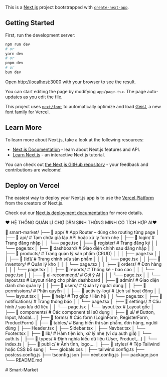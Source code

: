 This is a [Next.js](https://nextjs.org) project bootstrapped with [`create-next-app`](https://nextjs.org/docs/app/api-reference/cli/create-next-app).

## Getting Started

First, run the development server:

```bash
npm run dev
# or
yarn dev
# or
pnpm dev
# or
bun dev
```

Open [http://localhost:3000](http://localhost:3000) with your browser to see the result.

You can start editing the page by modifying `app/page.tsx`. The page auto-updates as you edit the file.

This project uses [`next/font`](https://nextjs.org/docs/app/building-your-application/optimizing/fonts) to automatically optimize and load [Geist](https://vercel.com/font), a new font family for Vercel.

## Learn More

To learn more about Next.js, take a look at the following resources:

- [Next.js Documentation](https://nextjs.org/docs) - learn about Next.js features and API.
- [Learn Next.js](https://nextjs.org/learn) - an interactive Next.js tutorial.

You can check out [the Next.js GitHub repository](https://github.com/vercel/next.js) - your feedback and contributions are welcome!

## Deploy on Vercel

The easiest way to deploy your Next.js app is to use the [Vercel Platform](https://vercel.com/new?utm_medium=default-template&filter=next.js&utm_source=create-next-app&utm_campaign=create-next-app-readme) from the creators of Next.js.

Check out our [Next.js deployment documentation](https://nextjs.org/docs/app/building-your-application/deploying) for more details.


❤️ HỆ THỐNG QUẢN LÍ CHỢ DÂN SINH THÔNG MINH  CÓ TÍCH HỢP AI❤️

 📁 smart-market/
├── 📁 app/                          # App Router – dùng cho routing từng page
│   ├── 📁 api/                      # Tạm chứa giả lập API hoặc xử lý form nhẹ
│   ├── 📁 login/                   # Trang đăng nhập
│   │   └── page.tsx
│   ├── 📁 register/                # Trang đăng ký
│   │   └── page.tsx
│   ├── 📁 dashboard/               # Giao diện chính sau đăng nhập
│   │   ├── 📁 products/            # Trang quản lý sản phẩm (CRUD)
│   │   │   ├── page.tsx
│   │   │   ├── 📁 [id]/            # Trang chỉnh sửa sản phẩm
│   │   │   │   └── page.tsx
│   │   ├── 📁 inventory/           # Quản lý kho
│   │   │   └── page.tsx
│   │   ├── 📁 orders/              # Đơn hàng
│   │   │   └── page.tsx
│   │   ├── 📁 reports/             # Thống kê - báo cáo
│   │   │   └── page.tsx
│   │   ├── 📁 ai-recommend/        # Gợi ý AI
│   │   │   └── page.tsx
│   │   └── layout.tsx             # Layout riêng cho phần dashboard
│   ├── 📁 admin/                   # Giao diện dành cho quản lý
│   │   ├── 📁 users/               # Quản lý người dùng
│   │   ├── 📁 permissions/         # Phân quyền
│   │   ├── 📁 activity-log/        # Lịch sử hoạt động
│   │   └── layout.tsx
│   ├── 📁 help/                    # Trợ giúp / liên hệ
│   │   └── page.tsx
│   ├── 📁 notifications/          # Trang thông báo
│   │   └── page.tsx
│   ├── 📁 settings/               # Cấu hình / sao lưu dữ liệu
│   │   └── page.tsx
│   └── layout.tsx                 # Layout gốc
│
├── 📁 components/                 # Các component tái sử dụng
│   ├── 📁 ui/                     # Button, Input, Modal...
│   ├── 📁 forms/                  # Các form (LoginForm, RegisterForm, ProductForm)
│   ├── 📁 tables/                 # Bảng hiển thị sản phẩm, đơn hàng, người dùng
│   ├── Header.tsx
│   ├── Sidebar.tsx
│   ├── Navbar.tsx
│   └── Footer.tsx
│
├── 📁 lib/                        # Hàm tiện ích, xử lý nhẹ (ví dụ auth giả)
│   └── auth.ts
│
├── 📁 types/                      # Định nghĩa kiểu dữ liệu (User, Product,...)
│   └── index.ts
│
├── 📁 public/                     # Ảnh tĩnh, logo,...
│
├── 📁 styles/                     # Tệp Tailwind hoặc CSS bổ sung
│   └── globals.css
│
├── tailwind.config.ts
├── postcss.config.js
├── tsconfig.json
├── next.config.js
├── package.json
└── README.md




#   S m a r t - M a r k e t 
 
 